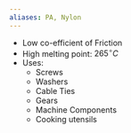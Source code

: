 ```yaml
---
aliases: PA, Nylon
---
```

- Low co-efficient of Friction
- High melting point: $265^{\circ}C$
- Uses:
	- Screws
	- Washers
	- Cable Ties
	- Gears
	- Machine Components
	- Cooking utensils